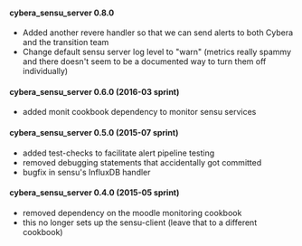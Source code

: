 #### cybera_sensu_server 0.8.0
* Added another revere handler so that we can send alerts to both Cybera and the transition team
* Change default sensu server log level to "warn" (metrics really spammy and there doesn't seem
to be a documented way to turn them off individually)

#### cybera_sensu_server 0.6.0 (2016-03 sprint)
* added monit cookbook dependency to monitor sensu services

#### cybera_sensu_server 0.5.0 (2015-07 sprint)
* added test-checks to facilitate alert pipeline testing
* removed debugging statements that accidentally got committed
* bugfix in sensu's InfluxDB handler

#### cybera_sensu_server 0.4.0 (2015-05 sprint)
* removed dependency on the moodle monitoring cookbook
* this no longer sets up the sensu-client (leave that to a different cookbook)

